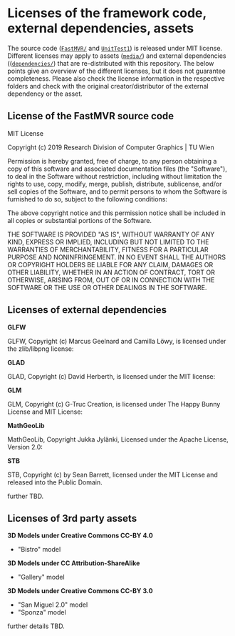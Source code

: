# Licenses of the framework code, external dependencies, assets

The source code ([`FastMVR/`](FastMVR/) and [`UnitTest1`](UnitTest1)) is released under MIT license. Different licenses may apply to assets ([`media/`](media/)) and external dependencies (([`dependencies/`](dependencies/)) that are re-distributed with this repository. The below points give an overview of the different licenses, but it does not guarantee completeness. Please also check the license information in the respective folders and check with the original creator/distributor of the external dependency or the asset.

## License of the FastMVR source code
MIT License

Copyright (c) 2019 Research Division of Computer Graphics | TU Wien

Permission is hereby granted, free of charge, to any person obtaining a copy
of this software and associated documentation files (the "Software"), to deal
in the Software without restriction, including without limitation the rights
to use, copy, modify, merge, publish, distribute, sublicense, and/or sell
copies of the Software, and to permit persons to whom the Software is
furnished to do so, subject to the following conditions:

The above copyright notice and this permission notice shall be included in all
copies or substantial portions of the Software.

THE SOFTWARE IS PROVIDED "AS IS", WITHOUT WARRANTY OF ANY KIND, EXPRESS OR
IMPLIED, INCLUDING BUT NOT LIMITED TO THE WARRANTIES OF MERCHANTABILITY,
FITNESS FOR A PARTICULAR PURPOSE AND NONINFRINGEMENT. IN NO EVENT SHALL THE
AUTHORS OR COPYRIGHT HOLDERS BE LIABLE FOR ANY CLAIM, DAMAGES OR OTHER
LIABILITY, WHETHER IN AN ACTION OF CONTRACT, TORT OR OTHERWISE, ARISING FROM,
OUT OF OR IN CONNECTION WITH THE SOFTWARE OR THE USE OR OTHER DEALINGS IN THE
SOFTWARE.

## Licenses of external dependencies

**GLFW**

GLFW, Copyright (c) Marcus Geelnard and Camilla Löwy, is licensed under the zlib/libpng license:    

**GLAD**

GLAD, Copyright (c) David Herberth, is licensed under the MIT license:     

**GLM**

GLM, Copyright (c) G-Truc Creation, is licensed under The Happy Bunny License and MIT License:        

**MathGeoLib**

MathGeoLib, Copyright Jukka Jylänki, Licensed under the Apache License, Version 2.0:

**STB**

STB, Copyright (c) by Sean Barrett, licensed under the MIT License and released into the Public Domain.     


further TBD.


## Licenses of 3rd party assets

**3D Models under Creative Commons CC-BY 4.0**

 * "Bistro" model
 
**3D Models under CC Attribution-ShareAlike**

 * "Gallery" model
 
**3D Models under Creative Commons CC-BY 3.0**

 * "San Miguel 2.0" model 
 * "Sponza" model 

further details TBD. 
